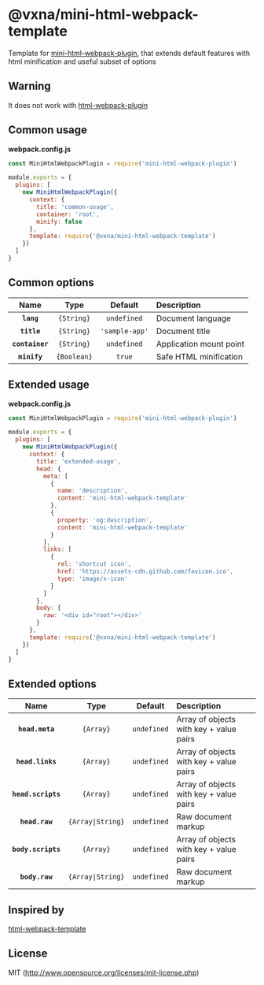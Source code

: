 # @vxna/mini-html-webpack-template

Template for [mini-html-webpack-plugin](https://github.com/bebraw/mini-html-webpack-plugin), that extends default features with html minification and useful subset of options

## Warning

It does not work with [html-webpack-plugin](https://github.com/jantimon/html-webpack-plugin)

## Common usage

**webpack.config.js**

```js
const MiniHtmlWebpackPlugin = require('mini-html-webpack-plugin')

module.exports = {
  plugins: [
    new MiniHtmlWebpackPlugin({
      context: {
        title: 'common-usage',
        container: 'root',
        minify: false
      },
      template: require('@vxna/mini-html-webpack-template')
    })
  ]
}
```

## Common options

|      Name       |    Type     |    Default     | Description             |
| :-------------: | :---------: | :------------: | :---------------------- |
|   **`lang`**    | `{String}`  |  `undefined`   | Document language       |
|   **`title`**   | `{String}`  | `'sample-app'` | Document title          |
| **`container`** | `{String}`  |  `undefined`   | Application mount point |
|  **`minify`**   | `{Boolean}` |     `true`     | Safe HTML minification  |

## Extended usage

**webpack.config.js**

```js
const MiniHtmlWebpackPlugin = require('mini-html-webpack-plugin')

module.exports = {
  plugins: [
    new MiniHtmlWebpackPlugin({
      context: {
        title: 'extended-usage',
        head: {
          meta: [
            {
              name: 'description',
              content: 'mini-html-webpack-template'
            },
            {
              property: 'og:description',
              content: 'mini-html-webpack-template'
            }
          ],
          links: [
            {
              rel: 'shortcut icon',
              href: 'https://assets-cdn.github.com/favicon.ico',
              type: 'image/x-icon'
            }
          ]
        },
        body: {
          raw: '<div id="root"></div>'
        }
      },
      template: require('@vxna/mini-html-webpack-template')
    })
  ]
}
```

## Extended options

|        Name        |       Type       |   Default   | Description                             |
| :----------------: | :--------------: | :---------: | :-------------------------------------- |
|  **`head.meta`**   |    `{Array}`     | `undefined` | Array of objects with key + value pairs |
|  **`head.links`**  |    `{Array}`     | `undefined` | Array of objects with key + value pairs |
| **`head.scripts`** |    `{Array}`     | `undefined` | Array of objects with key + value pairs |
|   **`head.raw`**   | `{Array\|String}` | `undefined` | Raw document markup                     |
| **`body.scripts`** |    `{Array}`     | `undefined` | Array of objects with key + value pairs |
|   **`body.raw`**   | `{Array\|String}` | `undefined` | Raw document markup                     |

## Inspired by

[html-webpack-template](https://github.com/jaketrent/html-webpack-template)

## License

MIT (http://www.opensource.org/licenses/mit-license.php)
